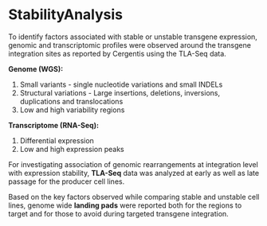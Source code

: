 # StabilityAnalysis

To identify factors associated with stable or unstable transgene expression, genomic and transcriptomic profiles were observed around the transgene integration sites as reported by Cergentis using the TLA-Seq data.

**Genome (WGS):**
  1. Small variants - single nucleotide variations and small INDELs
  2. Structural variations - Large insertions, deletions, inversions, duplications and translocations
  3. Low and high variability regions
  
**Transcriptome (RNA-Seq):**
  1. Differential expression
  2. Low and high expression peaks
  
For investigating association of genomic rearrangements at integration level with expression stability, **TLA-Seq** data was analyzed at early as well as late passage for the producer cell lines. 

Based on the key factors observed while comparing stable and unstable cell lines, genome wide **landing pads** were reported both for the regions to target and for those to avoid during targeted transgene integration. 
